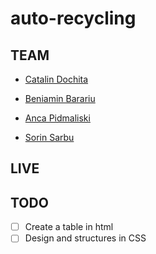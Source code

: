 # auto-recycling

## TEAM

- [Catalin Dochita](https://github.com/cdochita)

- [Beniamin Barariu](https://github.com/barariubeniamin)

- [Anca Pidmaliski](https://github.com/apidmaliski)

- [Sorin Sarbu](http://github.com/sorinsarbu)

## LIVE

## TODO
- [ ] Create a table in html
- [ ] Design and structures in CSS
